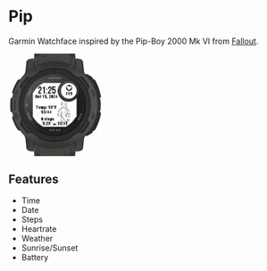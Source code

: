 # Pip
Garmin Watchface inspired by the Pip-Boy 2000 Mk VI from [Fallout](https://en.wikipedia.org/wiki/Fallout_(franchise)).

<img src="https://raw.githubusercontent.com/quinnshultz/pip/main/resources/screenshot.png" alt="A screenshot of the watch face on Descent G1 simulator." align="center" width="168"/>

## Features
- Time
- Date
- Steps
- Heartrate
- Weather
- Sunrise/Sunset
- Battery
